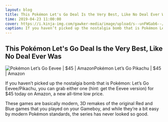 ```yaml
---
layout: blog
title: This Pokémon Let's Go Deal Is the Very Best, Like No Deal Ever Was
time: 2019-04-23 11:00:00
cover: https://i.kinja-img.com/gawker-media/image/upload/s--unFWGab6--/c_scale,dpr_2.0,f_auto,fl_progressive,q_80,w_800/tiuvtwttal5mk8drrgeu.jpg
caption: If you haven’t picked up the nostalgia bomb that is Pokémon Let’s Go Eevee/Pikachu, you can grab either one for \$45 today on Amazon, a new all-time low price.
---
```


## This Pokémon Let's Go Deal Is the Very Best, Like No Deal Ever Was

![Pokémon Let’s Go Eevee | $45 | AmazonPokémon Let’s Go Pikachu | $45 | Amazon](https://i.kinja-img.com/gawker-media/image/upload/s--unFWGab6--/c_scale,dpr_2.0,f_auto,fl_progressive,q_80,w_800/tiuvtwttal5mk8drrgeu.jpg)

If you haven’t picked up the nostalgia bomb that is Pokémon: Let’s Go Eevee/Pikachu, you can grab either one (hint: get the Eevee version) for \$45 today on Amazon, a new all-time low price.

These games are basically modern, 3D remakes of the original Red and Blue games that you played on your Gameboy, and while they’re a bit easy by modern Pokémon standards, the series has never looked so good.
